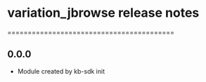 # variation_jbrowse release notes
=========================================

0.0.0
-----
* Module created by kb-sdk init
